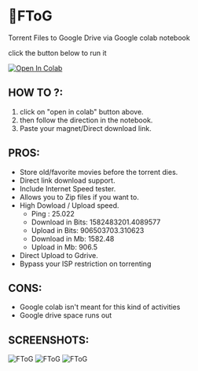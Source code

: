 #        🚀FToG 
Torrent Files to Google Drive via Google colab notebook

click the button below to run it

<a href="https://colab.research.google.com/github/shinas101/FToG/blob/main/FToG.ipynb" target="_parent"><img src="https://colab.research.google.com/assets/colab-badge.svg" alt="Open In Colab"/></a>


## HOW TO ?:
1. click on "open in colab" button above.
2. then follow the direction in the notebook.
3. Paste your magnet/Direct download link. 

## PROS:
- Store old/favorite movies before the torrent dies.
- Direct link download support.
- Include Internet Speed tester.
- Allows you to Zip files if you want to.
- High Dowload / Upload speed.
    - Ping : 25.022
    - Download in Bits: 1582483201.4089577
    - Upload in Bits: 906503703.310623
    - Download in Mb: 1582.48
    - Upload  in Mb: 906.5
- Direct Upload to Gdrive.
- Bypass your ISP restriction on torrenting

## CONS:
- Google colab isn't meant for this kind of activities
- Google drive space runs out

## SCREENSHOTS:
![FToG](https://i.imgur.com/ulvxQYh.png)
![FToG](https://i.imgur.com/Ft3cRqs.png)
![FToG](https://i.imgur.com/gXk1a9q.png)
<!--- shinas --->


